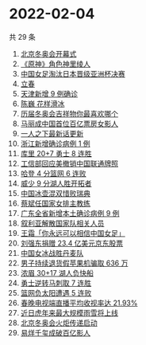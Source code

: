 # 2022-02-04

共 29 条

<!-- BEGIN ZHIHUSEARCH -->
<!-- 最后更新时间 Fri Feb 04 2022 23:10:00 GMT+0800 (China Standard Time) -->
1. [北京冬奥会开幕式](https://www.zhihu.com/search?q=冬奥会开幕式)
1. [《原神》角色神里绫人](https://www.zhihu.com/search?q=原神)
1. [中国女足淘汰日本晋级亚洲杯决赛](https://www.zhihu.com/search?q=中国女足)
1. [立春](https://www.zhihu.com/search?q=立春)
1. [天津新增 9 例确诊](https://www.zhihu.com/search?q=天津疫情)
1. [陈巍 花样滑冰](https://www.zhihu.com/search?q=花样滑冰)
1. [历届冬奥会吉祥物你最喜欢哪个](https://www.zhihu.com/search?q=冬奥会吉祥物)
1. [马丽成中国首位百亿票房女影人](https://www.zhihu.com/search?q=马丽)
1. [一人之下最新话更新](https://www.zhihu.com/search?q=一人之下)
1. [浙江新增确诊病例 1 例](https://www.zhihu.com/search?q=浙江疫情)
1. [库里 20+7 勇士 8 连胜](https://www.zhihu.com/search?q=勇士)
1. [工信部回应美撤销中国联通牌照](https://www.zhihu.com/search?q=工信部回应美撤销中国联通牌照)
1. [哈登 4 分篮网 6 连败](https://www.zhihu.com/search?q=篮网)
1. [威少 9 分湖人胜开拓者](https://www.zhihu.com/search?q=湖人)
1. [中国冰壶混双惜败瑞典](https://www.zhihu.com/search?q=冬奥冰壶)
1. [蔡斌任国家女排主教练](https://www.zhihu.com/search?q=蔡斌)
1. [广东全省新增本土确诊病例 9 例](https://www.zhihu.com/search?q=广东疫情)
1. [叙利亚解散国家队相关人员](https://www.zhihu.com/search?q=叙利亚世界杯)
1. [王霜「你永远可以相信中国女足」](https://www.zhihu.com/search?q=王霜)
1. [刘强东捐赠 23.4 亿美元京东股票](https://www.zhihu.com/search?q=刘强东捐赠股票)
1. [中国女冰战胜丹麦队](https://www.zhihu.com/search?q=冰球)
1. [男子持续退货假苹果机骗取 636 万](https://www.zhihu.com/search?q=男子靠退货假苹果机骗取636万)
1. [浓眉 30+17 湖人负快船](https://www.zhihu.com/search?q=湖人)
1. [勇士逆转马刺取 7 连胜](https://www.zhihu.com/search?q=勇士)
1. [篮网负太阳遭遇 5 连败](https://www.zhihu.com/search?q=篮网)
1. [春晚电视端直播平均收视率达 21.93%](https://www.zhihu.com/search?q=春晚收视率)
1. [近日虎年来最大规模雨雪将上线](https://www.zhihu.com/search?q=虎年最大规模雨雪将上线)
1. [北京冬奥会火炬传递启动](https://www.zhihu.com/search?q=冬奥会火炬传递)
1. [易烊千玺成破百亿影人](https://www.zhihu.com/search?q=易烊千玺成)
<!-- END ZHIHUSEARCH -->
